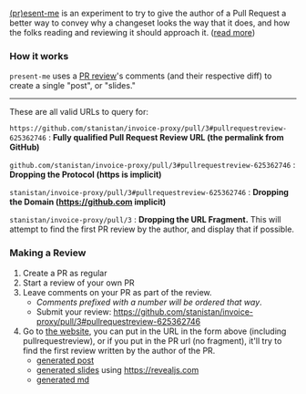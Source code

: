 [(pr)esent-me][1] is an experiment to try to give the author of
a Pull Request a better way to convey why a changeset looks the
way that it does, and how the folks reading and reviewing it
should approach it. ([read more][2])

### How it works

`present-me` uses a [PR review][3]'s comments (and their respective diff)
to create a single "post", or "slides."

---

These are all valid URLs to query for:

`https://github.com/stanistan/invoice-proxy/pull/3#pullrequestreview-625362746`
: **Fully qualified Pull Request Review URL (the permalink from GitHub)**

`github.com/stanistan/invoice-proxy/pull/3#pullrequestreview-625362746`
: **Dropping the Protocol (https is implicit)**

`stanistan/invoice-proxy/pull/3#pullrequestreview-625362746`
: **Dropping the Domain (https://github.com implicit)**

`stanistan/invoice-proxy/pull/3`
: **Dropping the URL Fragment.** This will attempt to find the first PR review
  by the author, and display that if possible.

### Making a Review

1. Create a PR as regular
2. Start a review of your own PR
3. Leave comments on your PR as part of the review.
   - _Comments prefixed with a number will be ordered that way_.
   - Submit your review: <https://github.com/stanistan/invoice-proxy/pull/3#pullrequestreview-625362746>
4. Go to [the website][1], you can put in the URL in the form above (including pullrequestreview),
   or if you put in the PR url (no fragment), it'll try to find the first review
   written by the author of the PR.
   - [generated post](https://present-me.stanistan.dev/stanistan/invoice-proxy/pull/3/625362746/post)
   - [generated slides](https://present-me.stanistan.dev/stanistan/invoice-proxy/pull/3/625362746/slides) using <https://revealjs.com>
   - [generated md](https://present-me.stanistan.dev/stanistan/invoice-proxy/pull/3/625362746/md)

[1]: https://present-me.stanistan.dev
[2]: https://www.stanistan.com/writes/2021/04/13/present-me/
[3]: https://docs.github.com/en/rest/reference/pulls#get-a-review-for-a-pull-request
